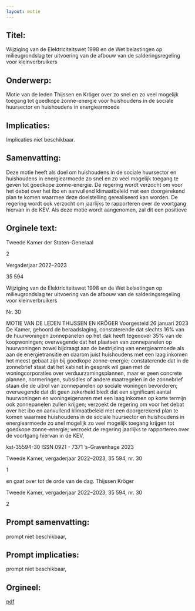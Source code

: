 ```yaml
---
layout: motie
---
```

## Titel:
Wijziging van de Elektriciteitswet 1998 en de Wet belastingen op milieugrondslag ter uitvoering van de afbouw van de salderingsregeling voor kleinverbruikers
## Onderwerp:
Motie van de leden Thijssen en Kröger over zo snel en zo veel mogelijk toegang tot goedkope zonne-energie voor huishoudens in de sociale huursector en huishoudens in energiearmoede
## Implicaties:
Implicaties niet beschikbaar.
## Samenvatting:

Deze motie heeft als doel om huishoudens in de sociale huursector en huishoudens in energiearmoede zo snel en zo veel mogelijk toegang te geven tot goedkope zonne-energie. De regering wordt verzocht om voor het debat over het ibo en aanvullend klimaatbeleid met een doorgerekend plan te komen waarmee deze doelstelling gerealiseerd kan worden. De regering wordt ook verzocht om jaarlijks te rapporteren over de voortgang hiervan in de KEV. Als deze motie wordt aangenomen, zal dit een positieve
## Orginele text:


Tweede Kamer der Staten-Generaal

2

Vergaderjaar 2022–2023

35 594

Wijziging van de Elektriciteitswet 1998 en de
Wet belastingen op milieugrondslag ter
uitvoering van de afbouw van de
salderingsregeling voor kleinverbruikers

Nr. 30

MOTIE VAN DE LEDEN THIJSSEN EN KRÖGER
Voorgesteld 26 januari 2023
De Kamer,
gehoord de beraadslaging,
constaterende dat slechts 16% van de huurwoningen zonnepanelen op het
dak heeft tegenover 35% van de koopwoningen;
overwegende dat het plaatsen van zonnepanelen op huurwoningen zowel
bijdraagt aan de bestrijding van energiearmoede als aan de energietransitie en daarom juist huishoudens met een laag inkomen het meest
gebaat zijn bij goedkope zonne-energie;
constaterende dat in de zonnebrief staat dat het kabinet in gesprek wil
gaan met de woningcorporaties over verduurzamingsplannen, maar er
geen concrete plannen, normeringen, subsidies of andere maatregelen in
de zonnebrief staan die de uitrol van zonnepanelen op sociale woningen
bevorderen;
overwegende dat dit geen zekerheid biedt dat een significant aantal
huurwoningen en woningeigenaren met een laag inkomen op korte
termijn ook zonnepanelen zullen krijgen;
verzoekt de regering om voor het debat over het ibo en aanvullend
klimaatbeleid met een doorgerekend plan te komen waarmee
huishoudens in de sociale huursector en huishoudens in energiearmoede
zo snel mogelijk zo veel mogelijk toegang krijgen tot goedkope
zonne-energie;
verzoekt de regering jaarlijks te rapporteren over de voortgang hiervan in
de KEV,

kst-35594-30
ISSN 0921 - 7371
’s-Gravenhage 2023

Tweede Kamer, vergaderjaar 2022–2023, 35 594, nr. 30

1



en gaat over tot de orde van de dag.
Thijssen
Kröger

Tweede Kamer, vergaderjaar 2022–2023, 35 594, nr. 30

2


## Prompt samenvatting:
prompt niet beschikbaar,

## Prompt implicaties:
prompt niet beschikbaar,
## Orgineel:
[pdf](https://gegevensmagazijn.tweedekamer.nl/OData/v4/2.0/Document(7e3b75a9-ce40-471e-83a8-5e9dd831a7cb)/resource)
